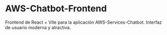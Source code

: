 # AWS-Chatbot-Frontend
Frontend de React + Vite para la aplicación AWS-Services-Chatbot. Interfaz de usuario moderna y atractiva.
